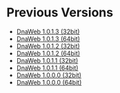 <h1 id="download">Previous Versions</h1>

<ul>

<li><a href="Releases/DnaWeb-1.0.1.3-Release-x86.msi">DnaWeb 1.0.1.3 (32bit)</a></li>

<li><a href="Releases/DnaWeb-1.0.1.3-Release-x64.msi">DnaWeb 1.0.1.3 (64bit)</a></li>

<li><a href="Releases/DnaWeb-1.0.1.2-Release-x86.msi">DnaWeb 1.0.1.2 (32bit)</a></li>

<li><a href="Releases/DnaWeb-1.0.1.2-Release-x64.msi">DnaWeb 1.0.1.2 (64bit)</a></li>

<li><a href="Releases/DnaWeb-1.0.1.1-Release-x86.msi">DnaWeb 1.0.1.1 (32bit)</a></li>

<li><a href="Releases/DnaWeb-1.0.1.1-Release-x64.msi">DnaWeb 1.0.1.1 (64bit)</a></li>

<li><a href="Releases/DnaWeb-1.0.0.0-Release-x86.msi">DnaWeb 1.0.0.0 (32bit)</a></li>

<li><a href="Releases/DnaWeb-1.0.0.0-Release-x64.msi">DnaWeb 1.0.0.0 (64bit)</a></li>

</ul>

